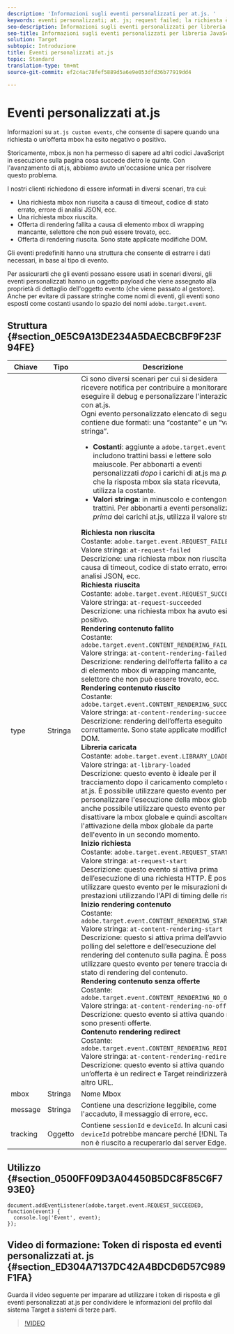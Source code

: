 ```yaml
---
description: 'Informazioni sugli eventi personalizzati per at.js. '
keywords: eventi personalizzati; at. js; request failed; la richiesta è riuscita; rendering del contenuto non riuscito; rendering del contenuto riuscito; libreria caricata; request start; inizio del rendering del contenuto; rendering del contenuto senza offerte; reindirizzamento del contenuto
seo-description: Informazioni sugli eventi personalizzati per libreria JavaScript at.js di Adobe Target.
seo-title: Informazioni sugli eventi personalizzati per libreria JavaScript at.js di Adobe Target.
solution: Target
subtopic: Introduzione
title: Eventi personalizzati at.js
topic: Standard
translation-type: tm+mt
source-git-commit: ef2c4ac78fef5889d5a6e9e053dfd36b77919dd4

---
```



# Eventi personalizzati at.js

Informazioni su `at.js custom events`, che consente di sapere quando una richiesta o un’offerta mbox ha esito negativo o positivo.

Storicamente, mbox.js non ha permesso di sapere ad altri codici JavaScript in esecuzione sulla pagina cosa succede dietro le quinte. Con l'avanzamento di at.js, abbiamo avuto un'occasione unica per risolvere questo problema.

I nostri clienti richiedono di essere informati in diversi scenari, tra cui:

* Una richiesta mbox non riuscita a causa di timeout, codice di stato errato, errore di analisi JSON, ecc.
* Una richiesta mbox riuscita.
* Offerta di rendering fallita a causa di elemento mbox di wrapping mancante, selettore che non può essere trovato, ecc.
* Offerta di rendering riuscita. Sono state applicate modifiche DOM.

Gli eventi predefiniti hanno una struttura che consente di estrarre i dati necessari, in base al tipo di evento.

Per assicurarti che gli eventi possano essere usati in scenari diversi, gli eventi personalizzati hanno un oggetto payload che viene assegnato alla proprietà di dettaglio dell'oggetto evento (che viene passato al gestore). Anche per evitare di passare stringhe come nomi di eventi, gli eventi sono esposti come costanti usando lo spazio dei nomi `adobe.target.event`.

## Struttura {#section_0E5C9A13DE234A5DAECBCBF9F23F94FE}

| Chiave | Tipo | Descrizione |
|--- |--- |--- |
| type | Stringa | Ci sono diversi scenari per cui si desidera ricevere notifica per contribuire a monitorare, eseguire il debug e personalizzare l'interazione con at.js.<br>Ogni evento personalizzato elencato di seguito contiene due formati: una “costante” e un “valore stringa”.<ul><li>**Costanti**: aggiunte a `adobe.target.event.`, includono trattini bassi e lettere solo maiuscole. Per abbonarti a eventi personalizzati *dopo* i carichi di at.js ma *prima* che la risposta mbox sia stata ricevuta, utilizza la costante.</li><li>**Valori stringa**: in minuscolo e contengono trattini. Per abbonarti a eventi personalizzati *prima* dei carichi at.js, utilizza il valore stringa.</li></ul>**Richiesta non riuscita**<br>Costante: `adobe.target.event.REQUEST_FAILED`<br>Valore stringa: `at-request-failed`<br>Descrizione: una richiesta mbox non riuscita a causa di timeout, codice di stato errato, errore di analisi JSON, ecc.<br>**Richiesta riuscita**<br>Costante: `adobe.target.event.REQUEST_SUCCEEDED`<br>Valore stringa: `at-request-succeeded`<br>Descrizione: una richiesta mbox ha avuto esito positivo.<br>**Rendering contenuto fallito**<br>Costante: `adobe.target.event.CONTENT_RENDERING_FAILED`<br>Valore stringa: `at-content-rendering-failed`<br>Descrizione: rendering dell’offerta fallito a causa di elemento mbox di wrapping mancante, selettore che non può essere trovato, ecc.<br>**Rendering contenuto riuscito**<br>Costante: `adobe.target.event.CONTENT_RENDERING_SUCCEEDED`<br>Valore stringa: `at-content-rendering-succeeded`<br>Descrizione: rendering dell’offerta eseguito correttamente. Sono state applicate modifiche DOM.<br>**Libreria caricata**<br>Costante: `adobe.target.event.LIBRARY_LOADED`<br>Valore stringa: `at-library-loaded`<br>Descrizione: questo evento è ideale per il tracciamento dopo il caricamento completo di at.js. È possibile utilizzare questo evento per personalizzare l'esecuzione della mbox globale. È anche possibile utilizzare questo evento per disattivare la mbox globale e quindi ascoltare l'attivazione della mbox globale da parte dell'evento in un secondo momento.<br>**Inizio richiesta**<br>Costante: `adobe.target.event.REQUEST_START`<br>Valore stringa: `at-request-start`<br>Descrizione: questo evento si attiva prima dell’esecuzione di una richiesta HTTP. È possibile utilizzare questo evento per le misurazioni delle prestazioni utilizzando l'API di timing delle risorse.<br>**Inizio rendering contenuto**<br>Costante: `adobe.target.event.CONTENT_RENDERING_START`<br>Valore stringa: `at-content-rendering-start`<br>Descrizione: questo si attiva prima dell’avvio del polling del selettore e dell’esecuzione del rendering del contenuto sulla pagina. È possibile utilizzare questo evento per tenere traccia dello stato di rendering del contenuto.<br>**Rendering contenuto senza offerte**<br>Costante: `adobe.target.event.CONTENT_RENDERING_NO_OFFERS`<br>Valore stringa: `at-content-rendering-no-offers`<br>Descrizione: questo evento si attiva quando non sono presenti offerte.<br>**Contenuto rendering redirect**<br>Costante: `adobe.target.event.CONTENT_RENDERING_REDIRECT`<br>Valore stringa: `at-content-rendering-redirect`<br>Descrizione: questo evento si attiva quando un’offerta è un redirect e Target reindirizzerà a un altro URL. |
| mbox | Stringa | Nome Mbox |
| message | Stringa | Contiene una descrizione leggibile, come l'accaduto, il messaggio di errore, ecc. |
| tracking | Oggetto | Contiene `sessionId` e `deviceId`. In alcuni casi, `deviceId` potrebbe mancare perché [!DNL Target] non è riuscito a recuperarlo dal server Edge. |

## Utilizzo {#section_0500FF09D3A04450B5DC8F85C6F793E0}

```
document.addEventListener(adobe.target.event.REQUEST_SUCCEEDED, function(event) { 
  console.log('Event', event); 
});
```

## Video di formazione: Token di risposta ed eventi personalizzati at. js {#section_ED304A7137DC42A4BDCD6D57C989F1FA}

Guarda il video seguente per imparare ad utilizzare i token di risposta e gli eventi personalizzati at.js per condividere le informazioni del profilo dal sistema Target a sistemi di terze parti.

>[!VIDEO](https://video.tv.adobe.com/v/23253/?captions=ita)